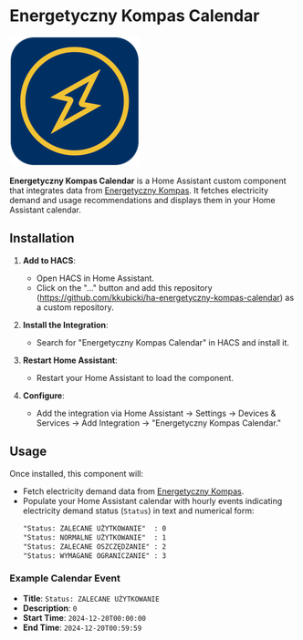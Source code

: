 # Energetyczny Kompas Calendar
![Energetyczny Kompas logo](logo.png)

**Energetyczny Kompas Calendar** is a Home Assistant custom component that integrates data from [Energetyczny Kompas](https://www.energetycznykompas.pl). It fetches electricity demand and usage recommendations and displays them in your Home Assistant calendar.

## Installation

1. **Add to HACS**:
   - Open HACS in Home Assistant.
   - Click on the "..." button and add this repository (https://github.com/kkubicki/ha-energetyczny-kompas-calendar) as a custom repository.

2. **Install the Integration**:
   - Search for "Energetyczny Kompas Calendar" in HACS and install it.

3. **Restart Home Assistant**:
   - Restart your Home Assistant to load the component.

4. **Configure**:
   - Add the integration via Home Assistant → Settings → Devices & Services → Add Integration → "Energetyczny Kompas Calendar."

## Usage

Once installed, this component will:
- Fetch electricity demand data from [Energetyczny Kompas](https://www.energetycznykompas.pl).
- Populate your Home Assistant calendar with hourly events indicating electricity demand status (`Status`) in text and numerical form:
   ```
   "Status: ZALECANE UŻYTKOWANIE"  : 0
   "Status: NORMALNE UŻYTKOWANIE"  : 1
   "Status: ZALECANE OSZCZĘDZANIE" : 2
   "Status: WYMAGANE OGRANICZANIE" : 3
   ```

### Example Calendar Event

- **Title**: `Status: ZALECANE UŻYTKOWANIE`
- **Description**: `0`
- **Start Time**: `2024-12-20T00:00:00`
- **End Time**: `2024-12-20T00:59:59`

